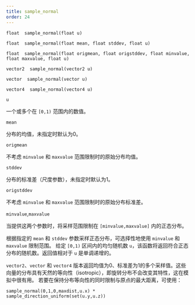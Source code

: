 ```yaml
---
title: sample_normal
order: 24
---
```

`float  sample_normal(float u)`

`float  sample_normal(float mean, float stddev, float u)`

`float  sample_normal(float origmean, float origstddev, float minvalue, float maxvalue, float u)`

`vector2  sample_normal(vector2 u)`

`vector  sample_normal(vector u)`

`vector4  sample_normal(vector4 u)`

`u`

一个或多个在 `[0,1)` 范围内的数值。

`mean`

分布的均值，未指定时默认为0。

`origmean`

不考虑 `minvalue` 和 `maxvalue` 范围限制时的原始分布均值。

`stddev`

分布的标准差（尺度参数），未指定时默认为1。

`origstddev`

不考虑 `minvalue` 和 `maxvalue` 范围限制时的原始分布标准差。

`minvalue`,`maxvalue`

当提供这两个参数时，将采样范围限制在 `[minvalue,maxvalue]` 内的正态分布。

根据指定的 `mean` 和 `stddev` 参数采样正态分布，可选择性地使用 `minvalue` 和 `maxvalue` 限制范围。
给定 `[0,1)` 区间内的均匀随机数 `u`，该函数将返回符合正态分布的随机数。返回值相对于 `u` 是单调递增的。

`vector2`、`vector` 和 `vector4` 版本返回均值为0、标准差为1的多个采样值。这些向量的分布具有天然的等向性（isotropic），即旋转分布不会改变其特性，这在模拟中很有用。
若要在保持分布等向性的同时限制与原点的最大距离，可使用：

`sample_normal(0,1,0,maxdist,u.x) * sample_direction_uniform(set(u.y,u.z))`

